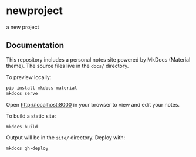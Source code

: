 # newproject

a new project

## Documentation

This repository includes a personal notes site powered by MkDocs (Material theme). The source files live in the `docs/` directory.

To preview locally:

```bash
pip install mkdocs-material
mkdocs serve
```

Open <http://localhost:8000> in your browser to view and edit your notes.

To build a static site:

```bash
mkdocs build
```

Output will be in the `site/` directory. Deploy with:

```bash
mkdocs gh-deploy
```

